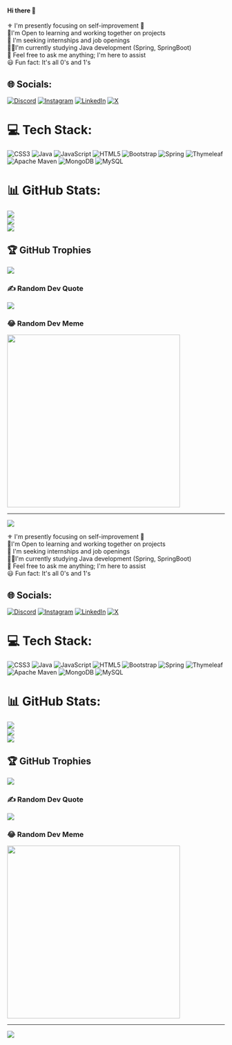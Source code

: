 #### <!-- Proudly created with GPRM ( https://gprm.itsvg.in ) --> Hi there 👋
⚜️ I'm presently focusing on self-improvement 🗿<br>🤝I'm Open to learning and working together on projects<br>👔 I'm seeking internships and job openings<br>👨‍💻I'm currently studying Java development (Spring, SpringBoot)<br>💬 Feel free to ask me anything; I'm here to assist<br>😃 Fun fact: It's all 0's and 1's


## 🌐 Socials:
[![Discord](https://img.shields.io/badge/Discord-%237289DA.svg?logo=discord&logoColor=white)](https://discord.gg/https://discord.gg/96xE3Jcv) [![Instagram](https://img.shields.io/badge/Instagram-%23E4405F.svg?logo=Instagram&logoColor=white)](https://instagram.com/https://www.instagram.com/yash_adake/) [![LinkedIn](https://img.shields.io/badge/LinkedIn-%230077B5.svg?logo=linkedin&logoColor=white)](https://linkedin.com/in/https://www.linkedin.com/in/yash-adake/) [![X](https://img.shields.io/badge/X-black.svg?logo=X&logoColor=white)](https://x.com/https://twitter.com/yash_adake) 

# 💻 Tech Stack:
![CSS3](https://img.shields.io/badge/css3-%231572B6.svg?style=flat&logo=css3&logoColor=white) ![Java](https://img.shields.io/badge/java-%23ED8B00.svg?style=flat&logo=openjdk&logoColor=white) ![JavaScript](https://img.shields.io/badge/javascript-%23323330.svg?style=flat&logo=javascript&logoColor=%23F7DF1E) ![HTML5](https://img.shields.io/badge/html5-%23E34F26.svg?style=flat&logo=html5&logoColor=white) ![Bootstrap](https://img.shields.io/badge/bootstrap-%238511FA.svg?style=flat&logo=bootstrap&logoColor=white) ![Spring](https://img.shields.io/badge/spring-%236DB33F.svg?style=flat&logo=spring&logoColor=white) ![Thymeleaf](https://img.shields.io/badge/Thymeleaf-%23005C0F.svg?style=flat&logo=Thymeleaf&logoColor=white) ![Apache Maven](https://img.shields.io/badge/Apache%20Maven-C71A36?style=flat&logo=Apache%20Maven&logoColor=white) ![MongoDB](https://img.shields.io/badge/MongoDB-%234ea94b.svg?style=flat&logo=mongodb&logoColor=white) ![MySQL](https://img.shields.io/badge/mysql-%2300000f.svg?style=flat&logo=mysql&logoColor=white)
# 📊 GitHub Stats:
![](https://github-readme-stats.vercel.app/api?username=yashadake&theme=monokai&hide_border=false&include_all_commits=true&count_private=true)<br/>
![](https://github-readme-streak-stats.herokuapp.com/?user=yashadake&theme=monokai&hide_border=false)<br/>
![](https://github-readme-stats.vercel.app/api/top-langs/?username=yashadake&theme=monokai&hide_border=false&include_all_commits=true&count_private=true&layout=compact)

## 🏆 GitHub Trophies
![](https://github-profile-trophy.vercel.app/?username=yashadake&theme=radical&no-frame=false&no-bg=true&margin-w=4)

### ✍️ Random Dev Quote
![](https://quotes-github-readme.vercel.app/api?type=horizontal&theme=radical)

### 😂 Random Dev Meme
<img src='https://randommeme-five.vercel.app/' style="height: 400px;"/>

---
[![](https://visitcount.itsvg.in/api?id=yashadake&icon=0&color=0)](https://visitcount.itsvg.in)



⚜️ I'm presently focusing on self-improvement 🗿<br>🤝I'm Open to learning and working together on projects<br>👔 I'm seeking internships and job openings<br>👨‍💻I'm currently studying Java development (Spring, SpringBoot)<br>💬 Feel free to ask me anything; I'm here to assist<br>😃 Fun fact: It's all 0's and 1's


## 🌐 Socials:
[![Discord](https://img.shields.io/badge/Discord-%237289DA.svg?logo=discord&logoColor=white)](https://discord.gg/https://discord.gg/96xE3Jcv) [![Instagram](https://img.shields.io/badge/Instagram-%23E4405F.svg?logo=Instagram&logoColor=white)](https://instagram.com/https://www.instagram.com/yash_adake/) [![LinkedIn](https://img.shields.io/badge/LinkedIn-%230077B5.svg?logo=linkedin&logoColor=white)](https://linkedin.com/in/https://www.linkedin.com/in/yash-adake/) [![X](https://img.shields.io/badge/X-black.svg?logo=X&logoColor=white)](https://x.com/https://twitter.com/yash_adake) 

# 💻 Tech Stack:
![CSS3](https://img.shields.io/badge/css3-%231572B6.svg?style=flat&logo=css3&logoColor=white) ![Java](https://img.shields.io/badge/java-%23ED8B00.svg?style=flat&logo=openjdk&logoColor=white) ![JavaScript](https://img.shields.io/badge/javascript-%23323330.svg?style=flat&logo=javascript&logoColor=%23F7DF1E) ![HTML5](https://img.shields.io/badge/html5-%23E34F26.svg?style=flat&logo=html5&logoColor=white) ![Bootstrap](https://img.shields.io/badge/bootstrap-%238511FA.svg?style=flat&logo=bootstrap&logoColor=white) ![Spring](https://img.shields.io/badge/spring-%236DB33F.svg?style=flat&logo=spring&logoColor=white) ![Thymeleaf](https://img.shields.io/badge/Thymeleaf-%23005C0F.svg?style=flat&logo=Thymeleaf&logoColor=white) ![Apache Maven](https://img.shields.io/badge/Apache%20Maven-C71A36?style=flat&logo=Apache%20Maven&logoColor=white) ![MongoDB](https://img.shields.io/badge/MongoDB-%234ea94b.svg?style=flat&logo=mongodb&logoColor=white) ![MySQL](https://img.shields.io/badge/mysql-%2300000f.svg?style=flat&logo=mysql&logoColor=white)
# 📊 GitHub Stats:
![](https://github-readme-stats.vercel.app/api?username=yashadake&theme=monokai&hide_border=false&include_all_commits=true&count_private=true)<br/>
![](https://github-readme-streak-stats.herokuapp.com/?user=yashadake&theme=monokai&hide_border=false)<br/>
![](https://github-readme-stats.vercel.app/api/top-langs/?username=yashadake&theme=monokai&hide_border=false&include_all_commits=true&count_private=true&layout=compact)

## 🏆 GitHub Trophies
![](https://github-profile-trophy.vercel.app/?username=yashadake&theme=radical&no-frame=false&no-bg=true&margin-w=4)

### ✍️ Random Dev Quote
![](https://quotes-github-readme.vercel.app/api?type=horizontal&theme=radical)

### 😂 Random Dev Meme
<img src='https://randommeme-five.vercel.app/' style="height: 400px;"/>

---
[![](https://visitcount.itsvg.in/api?id=yashadake&icon=0&color=0)](https://visitcount.itsvg.in)

<!-- Proudly created with GPRM ( https://gprm.itsvg.in ) -->
